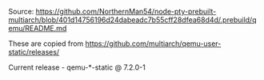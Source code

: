 Source: https://github.com/NorthernMan54/node-pty-prebuilt-multiarch/blob/401d14756196d24dabeadc7b55cff28dfea68d4d/.prebuild/qemu/README.md

These are copied from https://github.com/multiarch/qemu-user-static/releases/

Current release - qemu-*-static @ 7.2.0-1